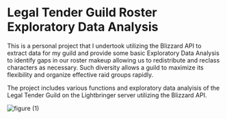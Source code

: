 # Legal Tender Guild Roster Exploratory Data Analysis
This is a personal project that I undertook utilizing the Blizzard API to extract data for my guild and provide some basic Exploratory Data Analysis to identify gaps in our roster makeup allowing us to redistribute and reclass characters as necessary. Such diversity allows a guild to maximize its flexibility and organize effective raid groups rapidly.

The project includes various functions and exploratory data analyisis of the Legal Tender Guild on the Lightbringer server utilizing the Blizzard API.

![figure (1)](https://user-images.githubusercontent.com/61364738/143658717-7cec1252-661e-466e-bfc7-0a64ef7ff81c.jpg)
